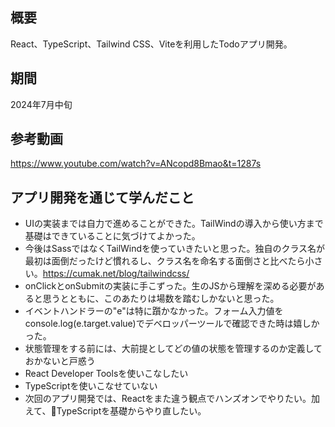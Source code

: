 ## 概要
React、TypeScript、Tailwind CSS、Viteを利用したTodoアプリ開発。

## 期間
2024年7月中旬


## 参考動画
https://www.youtube.com/watch?v=ANcopd8Bmao&t=1287s


## アプリ開発を通じて学んだこと
* UIの実装までは自力で進めることができた。TailWindの導入から使い方まで基礎はできていることに気づけてよかった。
* 今後はSassではなくTailWindを使っていきたいと思った。独自のクラス名が最初は面倒だったけど慣れるし、クラス名を命名する面倒さと比べたら小さい。https://cumak.net/blog/tailwindcss/
* onClickとonSubmitの実装に手こずった。生のJSから理解を深める必要があると思うとともに、このあたりは場数を踏むしかないと思った。
* イベントハンドラーの"e"は特に躓かなかった。フォーム入力値をconsole.log(e.target.value)でデベロッパーツールで確認できた時は嬉しかった。
* 状態管理をする前には、大前提としてどの値の状態を管理するのか定義しておかないと戸惑う
* React Developer Toolsを使いこなしたい
* TypeScriptを使いこなせていない
* 次回のアプリ開発では、Reactをまた違う観点でハンズオンでやりたい。加えて、TypeScriptを基礎からやり直したい。
